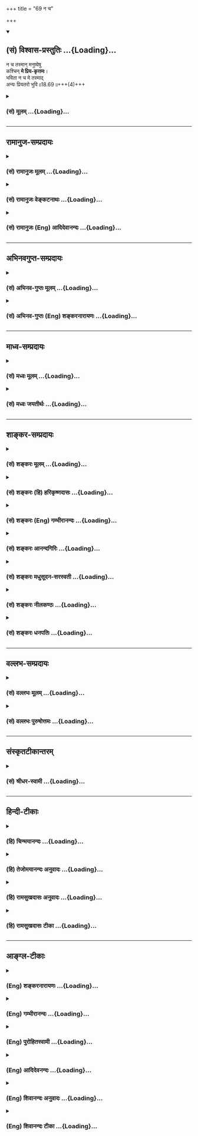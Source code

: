 +++
title = "69 न च"

+++
<div class="js_include" newlevelforh1="2" title="(सं) विश्वास-प्रस्तुतिः" unfilled url="/mahAbhAratam/vyAsaH/shlokashaH/06-bhIShma-parva/03-bhagavad-gItA-parva/saMskRtam/vishvAsa-prastutiH/18_moxa-saMnyAsa-yogaH/69_na_cha.md">
<details open><summary><h2>(सं) विश्वास-प्रस्तुतिः ...{Loading}...</h2></summary>

न च तस्मान् मनुष्येषु  
कश्चिन् **मे प्रिय-कृत्तमः**।  
भविता न च मे तस्माद्  
अन्यः प्रियतरो भुवि॥18.69॥+++(4)+++
</details>
</div>
<div class="js_include collapsed" newlevelforh1="3" title="(सं) मूलम्" unfilled url="/mahAbhAratam/vyAsaH/shlokashaH/06-bhIShma-parva/03-bhagavad-gItA-parva/saMskRtam/mUlam/18_moxa-saMnyAsa-yogaH/69_na_cha.md">
<details><summary><h3>(सं) मूलम् ...{Loading}...</h3></summary>

न च तस्मान्मनुष्येषु कश्चिन्मे प्रियकृत्तमः।  
भविता न च मे तस्मादन्यः प्रियतरो भुवि।।18.69।।
</details>
</div>


_________________
## रामानुज-सम्प्रदायः
<div class="js_include collapsed" newlevelforh1="3" title="(सं) रामानुजः मूलम्" unfilled url="/mahAbhAratam/vyAsaH/shlokashaH/06-bhIShma-parva/03-bhagavad-gItA-parva/saMskRtam/rAmAnujaH/mUlam/18_moxa-saMnyAsa-yogaH/69_na_cha.md">
<details><summary><h3>(सं) रामानुजः मूलम् ...{Loading}...</h3></summary>

।।18.69।। सर्वेषु **मनुष्येषु** इतः पूर्वं **तस्माद् अन्यो** मनुष्यो **मे
न कश्चित् प्रियकृत्तमः** अभूत्; इतः उत्तरं **च न भविता;** अयोग्यानां
प्रथमम् उपादानं योग्यानाम् अकथनाद् अपि तत्कथनस्य अनिष्टतमत्वात्।

</details>
</div>
<div class="js_include collapsed" newlevelforh1="3" title="(सं) रामानुजः वेङ्कटनाथः" unfilled url="/mahAbhAratam/vyAsaH/shlokashaH/06-bhIShma-parva/03-bhagavad-gItA-parva/saMskRtam/rAmAnujaH/venkaTanAthaH/18_moxa-saMnyAsa-yogaH/69_na_cha.md">
<details><summary><h3>(सं) रामानुजः वेङ्कटनाथः ...{Loading}...</h3></summary>

  
  
।।18.69।। स्वशास्त्रव्याख्यानस्य स्वप्राप्तिसाधनत्वे द्वारमुच्यते -- न च
तस्मात् इति श्लोकेन। प्रियकृत्तमत्वप्रियतरत्वयोर्हेतुकार्यभावेनभविता
इत्युपात्तक्रिययैवान्वये सम्भवत्यपि कालत्रयवर्तिनिषेधेऽर्थगौरवेण
तात्पर्यसिद्ध्यर्थंमनुष्येष्वितः पूर्वमित्याद्युक्तम्। ननु
शास्त्रस्याधिकारी अपेक्षितः; अतः स तावद्वक्तव्यः अनधिकारी तु तत
एवार्थात् व्युदस्यते प्रधानतमादधिकारिणोऽनन्तरं वा व्यवच्छेद्यतयाऽनधिकारी
वक्तव्यः इह तु तद्वैपरीत्ये किं निबन्धनं इत्यत्राऽऽह -- अयोग्यानामिति
तत्कथनस्य -- अयोग्यान्प्रति कथनस्येत्यर्थः। अनिष्टतमत्वात्
अनिष्टतमत्वज्ञापनार्थमित्यर्थः। योग्यानामकथनस्यानिष्टत्वंप्रोवाच तां
तत्त्वतो ब्रह्मविद्याम् \[मुं.उ.1।2।13\] इति ब्रह्मविद्याप्रवचनस्य
वैधत्वात्। प्रोवाच प्रब्रूयादित्यर्थः। छन्दसि लुङ्लङ्लिटः \[अष्टा.3।4।6\]
इति विधानात्। अन्यथा स गुरुमेवाभिगच्छेत् \[मुं.उ.1।2।12\] इति प्रथमेन
वाक्येनानन्वयात्।  
  

</details>
</div>
<div class="js_include collapsed" newlevelforh1="3" title="(सं) रामानुजः (Eng) आदिदेवानन्दः" unfilled url="/mahAbhAratam/vyAsaH/shlokashaH/06-bhIShma-parva/03-bhagavad-gItA-parva/saMskRtam/rAmAnujaH/english/AdidevAnandaH/18_moxa-saMnyAsa-yogaH/69_na_cha.md">
<details><summary><h3>(सं) रामानुजः (Eng) आदिदेवानन्दः ...{Loading}...</h3></summary>

18.69 There never exists nor has existed anyone other than such a person as described, who does greater service to Me than he. In the future too,
there will not be another such. The first reference is to those who are not worthy to hear the Gita. It is meant to teach that explaining it to them is more displeasing to the Lord than not teaching to those who are worthy.

</details>
</div>


_________________
## अभिनवगुप्त-सम्प्रदायः
<div class="js_include collapsed" newlevelforh1="3" title="(सं) अभिनव-गुप्तः मूलम्" unfilled url="/mahAbhAratam/vyAsaH/shlokashaH/06-bhIShma-parva/03-bhagavad-gItA-parva/saMskRtam/abhinava-guptaH/mUlam/18_moxa-saMnyAsa-yogaH/69_na_cha.md">
<details><summary><h3>(सं) अभिनव-गुप्तः मूलम् ...{Loading}...</h3></summary>

।।18.68 -- 18.72।। य इदमित्यादि धनञ्जयेत्यन्तम्। भक्तिमिति -- एतदेव मयि
भक्तिकरणं यत् भक्तेष्वेतन्निरूपणम् +++(;N मद्भक्तेषु )+++। अभिधास्यति +++(S;;N
मद्भक्तेष्वभि -- )+++ ; आभिमुख्येन शास्त्रोक्तप्रक्रियया; धास्यति
वितरिष्यति \[ यः \] स मन्मयतामेति इति विधिरेवैष नार्थवादः। एवमन्यत्र।

</details>
</div>
<div class="js_include collapsed" newlevelforh1="3" title="(सं) अभिनव-गुप्तः (Eng) शङ्करनारायणः" unfilled url="/mahAbhAratam/vyAsaH/shlokashaH/06-bhIShma-parva/03-bhagavad-gItA-parva/saMskRtam/abhinava-guptaH/english/shankaranArAyaNaH/18_moxa-saMnyAsa-yogaH/69_na_cha.md">
<details><summary><h3>(सं) अभिनव-गुप्तः (Eng) शङ्करनारायणः ...{Loading}...</h3></summary>

18.69 See Comment under 18.72

</details>
</div>


_________________
## माध्व-सम्प्रदायः
<div class="js_include collapsed" newlevelforh1="3" title="(सं) मध्वः मूलम्" unfilled url="/mahAbhAratam/vyAsaH/shlokashaH/06-bhIShma-parva/03-bhagavad-gItA-parva/saMskRtam/madhvaH/mUlam/18_moxa-saMnyAsa-yogaH/69_na_cha.md">
<details><summary><h3>(सं) मध्वः मूलम् ...{Loading}...</h3></summary>

।।18.69।। Sri Madhvacharya did not comment on this sloka.,

</details>
</div>
<div class="js_include collapsed" newlevelforh1="3" title="(सं) मध्वः जयतीर्थः" unfilled url="/mahAbhAratam/vyAsaH/shlokashaH/06-bhIShma-parva/03-bhagavad-gItA-parva/saMskRtam/madhvaH/jayatIrthaH/18_moxa-saMnyAsa-yogaH/69_na_cha.md">
<details><summary><h3>(सं) मध्वः जयतीर्थः ...{Loading}...</h3></summary>

।।18.69।। Sri Jayatirtha did not comment on this sloka.  
  

</details>
</div>


_________________
## शाङ्कर-सम्प्रदायः
<div class="js_include collapsed" newlevelforh1="3" title="(सं) शङ्करः मूलम्" unfilled url="/mahAbhAratam/vyAsaH/shlokashaH/06-bhIShma-parva/03-bhagavad-gItA-parva/saMskRtam/shankaraH/mUlam/18_moxa-saMnyAsa-yogaH/69_na_cha.md">
<details><summary><h3>(सं) शङ्करः मूलम् ...{Loading}...</h3></summary>

।।18.69।। --,**न च तस्मात्** शास्त्रसंप्रदायकृतः **मनुष्येषु**
मनुष्याणां मध्ये **कश्चित्** मे मम **प्रियकृत्तमः** अतिशयेन प्रियकरः;
अन्यः प्रियकृत्तमः; नास्त्येव इत्यर्थः वर्तमानेषु। **न च भविता**
भविष्यत्यपि काले **तस्मात्** द्वितीयः **अन्यः प्रियतरः** प्रियकृत्तरः
**भुवि** लोकेऽस्मिन् न भविता।। योऽपि --,

</details>
</div>
<div class="js_include collapsed" newlevelforh1="3" title="(सं) शङ्करः (हि) हरिकृष्णदासः" unfilled url="/mahAbhAratam/vyAsaH/shlokashaH/06-bhIShma-parva/03-bhagavad-gItA-parva/saMskRtam/shankaraH/hindI/harikRShNadAsaH/18_moxa-saMnyAsa-yogaH/69_na_cha.md">
<details><summary><h3>(सं) शङ्करः (हि) हरिकृष्णदासः ...{Loading}...</h3></summary>

।।18.69।। तथा --, उस गीताशास्त्रकी परम्परा चलानेवाले भक्तसे बढ़कर; मेरा
अधिक प्रिय कार्य करनेवाला; मनुष्योंमें; कोई भी नहीं है। अर्थात् वह मेरा
अतिशय प्रिय करनेवाला है; वर्तमान मनुष्योंमें उससे बढ़कर प्रियतम कार्य
करनेवाला और कोई नहीं है; तथा भविष्यमें भी इस भूलोकमें उससे बढ़कर प्रियतर
कोई दूसरा नहीं होगा।

</details>
</div>
<div class="js_include collapsed" newlevelforh1="3" title="(सं) शङ्करः (Eng) गम्भीरानन्दः" unfilled url="/mahAbhAratam/vyAsaH/shlokashaH/06-bhIShma-parva/03-bhagavad-gItA-parva/saMskRtam/shankaraH/english/gambhIrAnandaH/18_moxa-saMnyAsa-yogaH/69_na_cha.md">
<details><summary><h3>(सं) शङ्करः (Eng) गम्भीरानन्दः ...{Loading}...</h3></summary>

18.69 Ca, and; tasmat, as compared with him, with the one who hands down
the Scripture; na kascit, none else; manusyesu, among human beings; is
priya-krt-tamah, the best accomplisher of what is dear; me, to Me, i.e.,
among the present human beings, surely none else other than him exists
who is a better accomplisher of what I cherish. Moreover, na bhavita,
nor will there be in future; anyah, anyone else, a second person; bhuvi,
in he world, here; priyatarah, dearer; tasmat, than him. \[It may be
argued that, since for a seeker of Liberation meditation is the best
means for It, therefore he will have no inclination to transmit
scriptural teachings. To this the Lord's answer is: One longing for
Liberation has a duty to impart this scriptural teaching to one
possessing the aforesaid alities.\]

</details>
</div>
<div class="js_include collapsed" newlevelforh1="3" title="(सं) शङ्करः आनन्दगिरिः" unfilled url="/mahAbhAratam/vyAsaH/shlokashaH/06-bhIShma-parva/03-bhagavad-gItA-parva/saMskRtam/shankaraH/AnandagiriH/18_moxa-saMnyAsa-yogaH/69_na_cha.md">
<details><summary><h3>(सं) शङ्करः आनन्दगिरिः ...{Loading}...</h3></summary>

।।18.69।। ननु सर्वेषां मुक्तिसाधनानां ध्यानस्य श्रेष्ठत्वात्तन्निष्ठस्य
मुमुक्षोर्नास्ति विद्यासंप्रदाने प्रवृत्तिरिति तत्राह -- **किञ्चेति।**
इतश्च विद्यासंप्रदानं मुमुक्षुणा यथोक्तविशेषणवते कर्तव्यमित्यर्थः।
वर्तमानेषु मध्ये त्वत्तोऽन्यो नास्त्येव प्रियकृत्तमो नाप्यतीतेषु
तादृक्कश्चिदासीदिति शेषः। तस्माद्विद्यासंप्रदायकर्तुः सकाशादित्यर्थः।
ध्याननिष्ठस्य श्रेष्ठत्वेऽपि स्वसंप्रदायप्रवक्तुः श्रेष्ठतमत्वादुचिता
विद्यासंप्रदाने प्रवृत्तिरिति भावः।

</details>
</div>
<div class="js_include collapsed" newlevelforh1="3" title="(सं) शङ्करः मधुसूदन-सरस्वती" unfilled url="/mahAbhAratam/vyAsaH/shlokashaH/06-bhIShma-parva/03-bhagavad-gItA-parva/saMskRtam/shankaraH/madhusUdana-sarasvatI/18_moxa-saMnyAsa-yogaH/69_na_cha.md">
<details><summary><h3>(सं) शङ्करः मधुसूदन-सरस्वती ...{Loading}...</h3></summary>

।।18.69।। किंच -- नचेति। तस्माद्भक्तेषु शास्त्रसंप्रदायकृतः सकाशादन्यो
मनुष्येषु मध्ये कश्चिदपि मे मम प्रियकृत्तमोऽतिशयेन प्रियकृत्
मद्विषयप्रीत्यतिशयवान्नास्ति वर्तमाने काले; नापि
प्रागासीत्तादृक्कश्चित्; नच कालान्तरे भविता भविष्यति; ममापि तस्मादन्यः
प्रियतरः प्रीत्यतिशयविषयः कश्चिदप्यासीन्नाधुना च भुवि लोकेऽस्मिन्नास्ति
नच कालान्तरे भवितेत्यावृत्त्या योज्यम्।

</details>
</div>
<div class="js_include collapsed" newlevelforh1="3" title="(सं) शङ्करः नीलकण्ठः" unfilled url="/mahAbhAratam/vyAsaH/shlokashaH/06-bhIShma-parva/03-bhagavad-gItA-parva/saMskRtam/shankaraH/nIlakaNThaH/18_moxa-saMnyAsa-yogaH/69_na_cha.md">
<details><summary><h3>(सं) शङ्करः नीलकण्ठः ...{Loading}...</h3></summary>

।।18.69।। ननु अश्रद्धया कृतं सर्वं व्यर्थमिति त्वयैवोक्तं
कथमभक्तस्याप्येतच्छास्त्राभिधानतो भक्त्यादिलाभः संभवेदित्याशङ्क्याह --
**न चेति।** तस्मादेतच्छास्त्रप्रवर्तकादन्यो मनुष्येषु मे मम प्रियकृत्तमो
न च कश्चिदस्ति। इयमेव मम महती वाचिकी भक्तिस्तां कृत्वा सोपानारोहक्रमेण
मे मम प्रियतरो भविता भविष्यति। अनिच्छयापि संस्पृष्टो दहत्येव हि पावकः
इति। न च भुवि एतस्मादन्यत्परमार्थसाधनमस्तीति भावः। अक्षरार्थः स्पष्टः।

</details>
</div>
<div class="js_include collapsed" newlevelforh1="3" title="(सं) शङ्करः धनपतिः" unfilled url="/mahAbhAratam/vyAsaH/shlokashaH/06-bhIShma-parva/03-bhagavad-gItA-parva/saMskRtam/shankaraH/dhanapatiH/18_moxa-saMnyAsa-yogaH/69_na_cha.md">
<details><summary><h3>(सं) शङ्करः धनपतिः ...{Loading}...</h3></summary>

।।18.69।। किंच -- नचेति। तस्मान्मद्भक्तेभ्यो गीताशास्त्रव्याख्यातुः
सकाशादन्यो मनुष्येषु मध्यें कश्चिदपि मम प्रियकृत्तमोऽत्यन्तं परितोषकर्ता
नास्ति। नच कालातरे भविता भविष्यति। ममापि तस्मादयः प्रियतरोऽधुनो भुवि
तवान्नास्ति। नच कालान्तरेऽपि भविष्यतीत्यर्थः।

</details>
</div>


_________________
## वल्लभ-सम्प्रदायः
<div class="js_include collapsed" newlevelforh1="3" title="(सं) वल्लभः मूलम्" unfilled url="/mahAbhAratam/vyAsaH/shlokashaH/06-bhIShma-parva/03-bhagavad-gItA-parva/saMskRtam/vallabhaH/mUlam/18_moxa-saMnyAsa-yogaH/69_na_cha.md">
<details><summary><h3>(सं) वल्लभः मूलम् ...{Loading}...</h3></summary>

।।18.69।। किञ्च -- न च तस्मादिति। मे प्रियकृत्कश्चित्।

</details>
</div>
<div class="js_include collapsed" newlevelforh1="3" title="(सं) वल्लभः पुरुषोत्तमः" unfilled url="/mahAbhAratam/vyAsaH/shlokashaH/06-bhIShma-parva/03-bhagavad-gItA-parva/saMskRtam/vallabhaH/puruShottamaH/18_moxa-saMnyAsa-yogaH/69_na_cha.md">
<details><summary><h3>(सं) वल्लभः पुरुषोत्तमः ...{Loading}...</h3></summary>

  
  
।।18.69।। ननु कथमेतत्कथनश्रवणमात्रेण त्वां प्राप्नोति इत्यत आह -- न चेति।
तस्मादेतद्वक्तुः सकाशात् मनुष्येषु अधिकारिषु मे प्रियकृत्तमः
प्रियकर्तृषु मध्ये अतिशयितो नच; नास्तीत्यर्थः। मद्भक्तानां
मत्सङ्गार्थयत्नप्रर्दशकत्वादिति भावः। च पुनः तस्मात् श्रोतुः सकाशात्
श्रुत्वा मदाज्ञप्तसेवादिकरणात् अन्यो भुवि प्रियतरो भविता नेत्यर्थः।  
  

</details>
</div>


_________________
## संस्कृतटीकान्तरम्
<div class="js_include collapsed" newlevelforh1="3" title="(सं) श्रीधर-स्वामी" unfilled url="/mahAbhAratam/vyAsaH/shlokashaH/06-bhIShma-parva/03-bhagavad-gItA-parva/saMskRtam/shrIdhara-svAmI/18_moxa-saMnyAsa-yogaH/69_na_cha.md">
<details><summary><h3>(सं) श्रीधर-स्वामी ...{Loading}...</h3></summary>

।।18.69।। किंच **-- नचेति।** तस्मान्मद्भक्तेभ्यो गीताशास्त्रव्याख्यातुः
सकाशादन्यो मनुष्येषु मध्यें कश्चिदपि मम प्रियकृत्तमोऽत्यन्तं परितोषकर्ता
नास्ति। नच कालातरे भविता भविष्यति। ममापि तस्मादन्यः प्रियतरोऽधुना भुवि
तावन्नास्ति। नच कालान्तरेऽपि भविष्यतीत्यर्थः।

</details>
</div>


_________________
## हिन्दी-टीकाः
<div class="js_include collapsed" newlevelforh1="3" title="(हि) चिन्मयानन्दः" unfilled url="/mahAbhAratam/vyAsaH/shlokashaH/06-bhIShma-parva/03-bhagavad-gItA-parva/hindI/chinmayAnandaH/18_moxa-saMnyAsa-yogaH/69_na_cha.md">
<details><summary><h3>(हि) चिन्मयानन्दः ...{Loading}...</h3></summary>

।।18.69।। यह भी आचार्य की स्तुति है। यहाँ भगवान् बताते हैं कि किस प्रकार
ऐसा श्रेष्ठ आचार्य भगवत्स्वरूप को प्राप्त होता है। गीताचार्य भगवान्
श्रीकृष्ण विशेष बल देकर कहते हैं; उसके तुल्य इस जगत् में मेरा अतिशय
प्रिय कार्य करने वाला और कोई नहीं है। केवल इतना ही नहीं; अपितु भविष्य
में भी; उससे अधिक मेरा प्रिय इस पृथ्वी पर कोई न होगा। सम्पूर्ण गीता; में
अनेक स्थानों पर इस मनोवैज्ञानिक सत्य को दोहराया गया है कि ध्येयवस्तु से
भिन्न समस्त वृत्तियों का परित्याग करके यदि कोई साधक अपने मन को
ध्येयवस्तु में एकाग्र या समाहित कर लेता है; तो वह स्वयं ध्येयस्वरूप बनकर
अनन्त आत्मा का अनुभव कर सकता है। जो साधक गीता के अध्ययन और चिन्तनमनन में
ही अपने समय का सदुपयोग करता है तथा उसी का प्रचार प्रसार करता है; तो उसके
मन में उस ज्ञान के प्रति अत्यधिक आदर और सम्मान जागृत होता है। फलत; वह
उसके सारतत्त्व से तादात्म्य करके परम शान्ति का अनुभव करता है; जो
परमात्मा का स्वरूप ही है। इसलिए; भगवान् श्रीकृष्ण कहते हैं; ऐसे पुरुष से
बढ़कर मेरा कोई प्रिय नहीं है क्योंकि वह ईश्वर के स्वरूप के ज्ञान का
प्रचार करता है। इससे अधिक मेरा अतिशय प्रिय कार्य कोई नहीं है। इस सन्दर्भ
में; यह ध्यान रहे कि गीताज्ञान के प्रचार के लिए हमें स्वयं उसमें पूर्ण
प्रवीणता प्राप्त करने की प्रतीक्षा करने की आवश्यकता नहीं है। जो कुछ
ज्ञान हम ग्रहण कर पाते हैं; उसका तत्काल ही प्रेमपूर्वक प्रचार ऐसे लोगों
में करना चाहिए; जो इस विषय से सर्वथा अनभिज्ञ हैं। प्रचार के साथ ही; हमें
इस ज्ञान के अनुसार ही जीवन यापन करना चाहिए ऐसा पुरुष मुझे अतिशय प्रिय
है। यह भगवान् श्रीकृष्ण का आश्वासन है। न केवल उपदेशक; वरन् इस ज्ञान का
निष्ठावान् जिज्ञासु विद्यार्थी भी अभिनन्दन का पात्र है। भगवान् कहते हैं

</details>
</div>
<div class="js_include collapsed" newlevelforh1="3" title="(हि) तेजोमयानन्दः अनुवादः" unfilled url="/mahAbhAratam/vyAsaH/shlokashaH/06-bhIShma-parva/03-bhagavad-gItA-parva/hindI/tejomayAnandaH/anuvAdaH/18_moxa-saMnyAsa-yogaH/69_na_cha.md">
<details><summary><h3>(हि) तेजोमयानन्दः अनुवादः ...{Loading}...</h3></summary>

।।18.69।। न तो उससे बढ़कर मेरा अतिशय प्रिय कार्य करने वाला मनुष्यों में
कोई है और न उससे बढ़कर मेरा प्रिय इस पृथ्वी पर दूसरा कोई होगा।।  
  

</details>
</div>
<div class="js_include collapsed" newlevelforh1="3" title="(हि) रामसुखदासः अनुवादः" unfilled url="/mahAbhAratam/vyAsaH/shlokashaH/06-bhIShma-parva/03-bhagavad-gItA-parva/hindI/rAmasukhadAsaH/anuvAdaH/18_moxa-saMnyAsa-yogaH/69_na_cha.md">
<details><summary><h3>(हि) रामसुखदासः अनुवादः ...{Loading}...</h3></summary>

।।18.69।। उसके समान मेरा अत्यन्त प्रिय कार्य करनेवाला मनुष्योंमें कोई भी
नहीं है और इस भूमण्डलपर उसके समान मेरा दूसरा कोई प्रियतर होगा भी नहीं।

</details>
</div>
<div class="js_include collapsed" newlevelforh1="3" title="(हि) रामसुखदासः टीका" unfilled url="/mahAbhAratam/vyAsaH/shlokashaH/06-bhIShma-parva/03-bhagavad-gItA-parva/hindI/rAmasukhadAsaH/TIkA/18_moxa-saMnyAsa-yogaH/69_na_cha.md">
<details><summary><h3>(हि) रामसुखदासः टीका ...{Loading}...</h3></summary>

।।18.69।।***व्याख्या --***  **न च तस्मान्मनुष्येषु कश्चिन्मे
प्रियकृत्तमः** -- जो अपनेमें लौकिकपारलौकिक प्राकृत पदार्थोंकी महत्ता;
लिप्सा; आवश्यकता रखता है और रखना चाहता है; वह पराभक्ति ( 18। 68) के
अन्तर्गत नहीं आ सकता। पराभक्तिके अन्तर्गत नहीं आ सकता है; जिसका प्राकृत
पदार्थोंको प्राप्त करनेका किञ्चिन्मात्र भी उद्देश्य नहीं है और जो
भगवत्प्राप्ति; भगवद्दर्शन; भगवत्प्रेम आदि पारमार्थिक उद्देश्य रखकर
गीताके अनुसार ही अपना जीवन बनाना चाहता है। ऐसा पुरुष ही भगवद्गीताके
प्रचारका अधिकारी होता है। यदि उसमें कभी मानबड़ाई आदिकी इच्छा आ भी जाय तो
वह टिकेगी नहीं क्योंकि मानबड़ाई आदि प्राप्त करना उसका उद्देश्य नहीं
है। भगवान्के भक्तोंमें गीताका प्रचार करनेवाले उपर्युक्त अधिकारी मनुष्यके
लिये ही **तस्मात्** पद देकर भगवान् कहते हैं कि मनुष्योंमें उसके समान
मेरा प्रियकृत्तम अर्थात् अत्यन्त प्रिय कार्य करनेवाला कोई भी नहीं है
क्योंकि गीताप्रचारके समान दूसरा मेरा कोई प्रिय कार्य है ही
नहीं।**प्रियकृत्तमः** पदमें जो **कृत्** पद आया है; उसका तात्पर्य है कि
गीताका प्रचार करनेमें उसका अपना कोई स्वार्थ नहीं है; मानबड़ाई; आदरसत्कार
आदिकी कोई कामना नहीं है केवल भगवत्प्रीत्यर्थ गीताके भावोंका प्रचार करता
है। इसलिये वह प्रियकृत्तम -- भगवान्का अत्यन्त प्रिय कार्य करनेवाला
है। मनुष्योंमें प्रियकृत्तम कहनेका तात्पर्य है कि भगवान्का अत्यन्त प्यारा
बननेके लिये मनुष्योंको ही अधिकार है। संसारमें कामनाओंकी पूर्ति कर लेना
कोई महत्त्वकी; बहादुरीकी बात नहीं है। देवता; पशुपक्षी; नारकीय जीव;
कीटपतङ्ग; वृक्षलता आदि सभी योनियोंमें कामनाकी पूर्ति करनेका अवसर मिलता
है परन्तु कामनाका त्याग करके परमात्माकी प्राप्ति करनेका अवसर तो केवल
मनुष्ययोनिमें ही मिलता है। इस मनुष्ययोनिको प्राप्त करके परमात्माकी
प्राप्ति करनेमें; परमात्माका अत्यन्त प्यारा बननेमें ही मनुष्यजन्मकी
सफलता है।**भविता न च मे तस्मादन्यः प्रियतरो भुवि** -- जिसमें अपनी
मानबड़ाईकी वासना है; कुछ स्वार्थभाव भी है और जिसका अपना उद्धार करनेका
तथा गीताके अनुसार जीवन बनानेका उद्देश्य वैसा (प्रियकृत्तमके समान) नहीं
बना है परन्तु जिसके हृदयमें गीताका विशेष आदर है और गीताका पाठ करवाना;
गीता कण्ठस्थ,करवाना; गीता मुद्रित करवाकर उसकी सस्ती बिक्री करना आदि किसी
तरहसे गीताका प्रचार करता है और लोगोंको गीतामें लगाता है; उसके समान
पृथ्वीमण्डलपर मेरा दूसरा कोई प्रियतर नहीं होगा। अपने धर्म; सम्प्रदाय;
सिद्धान्त आदिका प्रचार करनेवाला व्यक्ति भगवान्का प्रिय तो हो सकता है; पर
प्रियतर नहीं होगा। प्रियतर तो किसी तरहसे गीताका प्रचार करनेवाला ही
होगा। भगवद्गीतामें अपना उद्धार करनेकी ऐसीऐसी विलक्षण; सुगम और सरल
युक्तियाँ बतायी गयी हैं; जिनको मनुष्यमात्र अपने आचरणोंमें ला सकता है।
तात्पर्य यह है कि जो गीताका आदर करता है; ऐसा मनुष्य हिंदू; मुसलमान;
ईसाई; यहूदी; पारसी; बौद्ध आदि किसी भी धर्मको माननेवाला क्यों न हो किसी
भी देश; वेश; वर्ण; आश्रम; सम्प्रदाय आदिका क्यों न हो अपनी रुचिके अनुसार
किसी भी शैली; उपाय; सिद्धान्त; साधनको माननेवाला क्यों न हो; वह यदि अपना
किसी तरहका आग्रह न रखकर; पक्षपातविषमताको छोड़कर; किसी भी प्राणीको दुःख
पहुँचानेवाली चेष्टाका त्याग करके; मनमें किसी भी लौकिकपारलौकिक उत्पन्न और
नष्ट होनेवाली वस्तुकी कामना न रखकर; अपना सम्प्रदाय; अपनी टोनी बनानेका
उद्देश्य न रखकर; केवल अपने कल्याणका उद्देश्य रखकर गीताके अनुसार चलता है
(अकर्तव्यका सर्वथा त्याग करके प्राप्त परिस्थितिके अनुसार अपने कर्तव्यका
लोकहितार्थ; निष्कामभावपूर्वक पालन करता है); तो वह भी जीविकासम्बन्धी और
खानापीना; सोनाजागना आदि शरीरसम्बन्धी सब काम करते हुए परमात्माकी प्राप्ति
कर सकता है; महान् आनन्द; महान् सुखको (गीता 6। 22) प्राप्त कर सकता
है। गीता वेश; आश्रम; अवस्था; क्रिया आदिका परिवर्तन करनेके लिये नहीं कहती;
प्रत्युत परिमार्जन करनेके लिये कहती है अर्थात् केवल अपने भाव और
उद्देश्यको शुद्ध बनानेके लिये कहती है। गीताकी ऐसी युक्तियोंको जो
भगवान्की तरफ चलनेवाले भक्तोंमें कहेगा; उससे उन भक्तोंको पारमार्थिक
मार्गमें बढ़नेकी युक्तियाँ मिलेंगी; शंकाओंका समाधान होगा; साधनकी उलझनें
सुलझेंगी; पारमार्थिक मार्गकी बाधाएँ दूर होंगी; जिससे वे उत्साहसे
सुगमतापूर्वक बहुत ही जल्दी अपने लक्ष्यको प्राप्त कर सकेंगे। इसलिये वह
भगवान्को सबसे अधिक प्यारा होगा क्योंकि भगवान् जीवके उद्धारसे बड़े राजी
होते हैं; प्रसन्न होते हैं।  
  
***सम्बन्ध --*** जिसमें गीताका प्रचार करनेकी योग्यता नहीं है; वह क्या
करे इसको भगवान् आगे के श्लोकमें बताते हैं।

</details>
</div>


_________________
## आङ्ग्ल-टीकाः
<div class="js_include collapsed" newlevelforh1="3" title="(Eng) शङ्करनारायणः" unfilled url="/mahAbhAratam/vyAsaH/shlokashaH/06-bhIShma-parva/03-bhagavad-gItA-parva/english/shankaranArAyaNaH/18_moxa-saMnyAsa-yogaH/69_na_cha.md">
<details><summary><h3>(Eng) शङ्करनारायणः ...{Loading}...</h3></summary>

18.69. And, excepting him there would be none among men who is the best performer of what is dear to Me; and other than him there shall be none else who is dearer to Me on earth.

</details>
</div>
<div class="js_include collapsed" newlevelforh1="3" title="(Eng) गम्भीरानन्दः" unfilled url="/mahAbhAratam/vyAsaH/shlokashaH/06-bhIShma-parva/03-bhagavad-gItA-parva/english/gambhIrAnandaH/18_moxa-saMnyAsa-yogaH/69_na_cha.md">
<details><summary><h3>(Eng) गम्भीरानन्दः ...{Loading}...</h3></summary>

18.69 And as compared with him, none else among human beings is the best accomplisher of what is dear to Me. Moreover, nor will there be anyone else in the world dearer to Me than he.

</details>
</div>
<div class="js_include collapsed" newlevelforh1="3" title="(Eng) पुरोहितस्वामी" unfilled url="/mahAbhAratam/vyAsaH/shlokashaH/06-bhIShma-parva/03-bhagavad-gItA-parva/english/purohitasvAmI/18_moxa-saMnyAsa-yogaH/69_na_cha.md">
<details><summary><h3>(Eng) पुरोहितस्वामी ...{Loading}...</h3></summary>

18.69 Nor is there among men any who can perform a service dearer to Me than this, or any man on earth more beloved by Me than he.

</details>
</div>
<div class="js_include collapsed" newlevelforh1="3" title="(Eng) आदिदेवनन्दः" unfilled url="/mahAbhAratam/vyAsaH/shlokashaH/06-bhIShma-parva/03-bhagavad-gItA-parva/english/AdidevanandaH/18_moxa-saMnyAsa-yogaH/69_na_cha.md">
<details><summary><h3>(Eng) आदिदेवनन्दः ...{Loading}...</h3></summary>

18.69 Not among men is there any one who does dearer service to Me than he. Nor shall there be another on earth dearer to Me than he.

</details>
</div>
<div class="js_include collapsed" newlevelforh1="3" title="(Eng) शिवानन्दः अनुवादः" unfilled url="/mahAbhAratam/vyAsaH/shlokashaH/06-bhIShma-parva/03-bhagavad-gItA-parva/english/shivAnandaH/anuvAdaH/18_moxa-saMnyAsa-yogaH/69_na_cha.md">
<details><summary><h3>(Eng) शिवानन्दः अनुवादः ...{Loading}...</h3></summary>

18.69 Nor is there any among men who does dearer service to Me, nor shall there be another on earth dearer to Me than he.

</details>
</div>
<div class="js_include collapsed" newlevelforh1="3" title="(Eng) शिवानन्दः टीका" unfilled url="/mahAbhAratam/vyAsaH/shlokashaH/06-bhIShma-parva/03-bhagavad-gItA-parva/english/shivAnandaH/TIkA/18_moxa-saMnyAsa-yogaH/69_na_cha.md">
<details><summary><h3>(Eng) शिवानन्दः टीका ...{Loading}...</h3></summary>

18.69 न not; च and; तस्मात् than he; मनुष्येषु among men; कश्चित् any;
मे of Me; प्रियकृत्तमः one who does dearer service; भविता shall be; न
not; च and; मे of Me; तस्मात् than he; अन्यः another; प्रियतरः dearer;
भुवि on the earth.Commentary He who hands down this Gita to My devotees does immense service to Me. He is very dear to Me. There is none in the present generation who des dearer service to Me; nor shall there be in future also in this world.Bhuvi On earth in this world.

</details>
</div>
